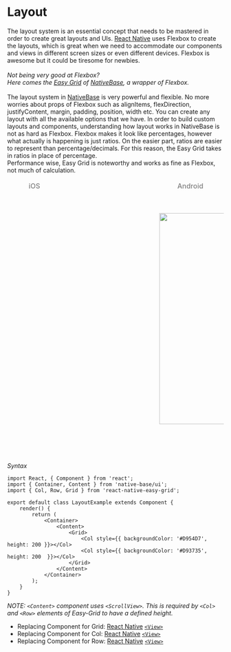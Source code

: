 # Layout

The layout system is an essential concept that needs to be mastered in order to create great layouts and UIs. <a href="https://facebook.github.io/react-native/">React Native</a> uses Flexbox to create the layouts, which is great when we need to accommodate our components and views in different screen sizes or even different devices. Flexbox is awesome but it could be tiresome for newbies.<br /><br />
*Not being very good at Flexbox?<br />
Here comes the <a href="https://github.com/GeekyAnts/react-native-easy-grid">Easy Grid</a> of <a href="http://nativebase.io/">NativeBase</a>, a wrapper of Flexbox.*<br /><br />
The layout system in [NativeBase](http://nativebase.io/) is very powerful and flexible. No more worries about props of Flexbox such as alignItems, flexDirection, justifyContent, margin, padding, position, width etc.  You can create any layout with all the available options that we have. In order to build custom layouts and components, understanding how layout works in NativeBase is not as hard as Flexbox. Flexbox makes it look like percentages, however what actually is happening is just ratios. On the easier part, ratios are easier to represent than percentage/decimals. For this reason, the Easy Grid takes in ratios in place of percentage. <br />
Performance wise, Easy Grid is noteworthy and works as fine as Flexbox, not much of calculation.

<table>
<thead>
  <tr style="border-style: hidden;">
    <td style="border-style: hidden;padding-left: 50px"><i class="fa fa-apple fa-5x" style="color: grey"></i>   <span style="color: grey;font-weight: 500">iOS</span></td>
    <td style="padding-left: 50px"><i class="fa fa-android fa-5x" style="color: grey"></i>   <span style="color: grey;font-weight: 500">Android</span></td>
  </tr>
</thead>
  <thead>
    <tr style="border-style: hidden">
      <th style="border-style: hidden"><div style="background: url(../assets/iphone.png) no-repeat; padding: 63px 20px 100px 18px; width: 292px"><img src="https://raw.githubusercontent.com/GeekyAnts/NativeBase-KitchenSink/0.5.13/Screenshots/iOS/layout.png" alt="" /></div></th>
      <th><div style="background: url(../assets/android.png) no-repeat; padding: 45px 118px 68px 0px; background-size: 292px 576px;"><img height="490" width="266" src="https://raw.githubusercontent.com/GeekyAnts/NativeBase-KitchenSink/0.5.13/Screenshots/android/layout.png" alt="" /></div></th>
    </tr>
  </thead>
</table>

*Syntax*

<pre class="line-numbers"><code class="language-jsx">import React, { Component } from 'react';
import { Container, Content } from 'native-base/ui';
import { Col, Row, Grid } from 'react-native-easy-grid';
​
export default class LayoutExample extends Component {
    render() {
        return (
            &lt;Container>
                &lt;Content>
                    &lt;Grid>
                        &lt;Col style=&#123;{ backgroundColor: '#D954D7', height: 200 }}>&lt;/Col>
                        &lt;Col style=&#123;{ backgroundColor: '#D93735', height: 200  }}>&lt;/Col>
                    &lt;/Grid>
                &lt;/Content>
            &lt;/Container>
        );
    }
}</code></pre>



*NOTE: <code>&lt;Content></code> component uses <code>&lt;ScrollView></code>. This is required by <code>&lt;Col></code> and <code>&lt;Row></code> elements of Easy-Grid to have a defined height.*
* Replacing Component for Grid: [React Native](https://facebook.github.io/react-native/) [<code>&lt;View></code>](https://facebook.github.io/react-native/docs/view.html)
* Replacing Component for Col: [React Native](https://facebook.github.io/react-native/) [<code>&lt;View></code>](https://facebook.github.io/react-native/docs/view.html)
* Replacing Component for Row: [React Native](https://facebook.github.io/react-native/) [<code>&lt;View></code>](https://facebook.github.io/react-native/docs/view.html)
